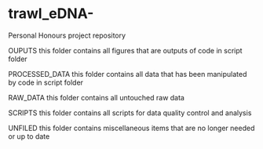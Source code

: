 # trawl_eDNA-
Personal Honours project repository 

OUPUTS
this folder contains all figures that are outputs of code in script folder

PROCESSED_DATA
this folder contains all data that has been manipulated by code in script folder

RAW_DATA
this folder contains all untouched raw data 

SCRIPTS
this folder contains all scripts for data quality control and analysis 

UNFILED
this folder contains miscellaneous items that are no longer needed or up to date